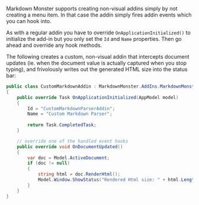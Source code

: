 ﻿Markdown Monster supports creating non-visual addins simply by not creating a menu item. In that case the addin simply fires addin events which you can hook into.

As with a regular addin you have to override `OnApplicationInitialized()` to initialize the add-in but you only set the `Id` and `Name` properties. Then go ahead and override any hook methods.

The following creates a custom, non-visual addin that intercepts document updates (ie. when the document value is actually captured when you stop typing), and frivolously writes out the generated HTML size into the status bar:

```csharp
public class CustomMarkdownAddin : MarkdownMonster.AddIns.MarkdownMonsterAddin
{
    public override Task OnApplicationInitialized(AppModel model)
    {
        Id = "CustomMarkdownParserAddin";
        Name = "Custom Markdown Parser";            
        
        return Task.CompletedTask;
    }

    // override one of the handled event hooks
    public override void OnDocumentUpdated()
    {
        var doc = Model.ActiveDocument;
        if (doc != null)
        {
            string html = doc.RenderHtml();
            Model.Window.ShowStatus("Rendered Html size: " + html.Length);
        }
    }
}
```